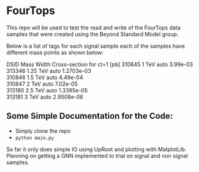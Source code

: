 # FourTops
This repo will be used to test the read and write of the FourTops data samples that were created using the Beyond Standard Model group.


Below is a list of tags for each signal sample each of the samples have different mass points as shown below:  

DSID	    Mass	      Width	    Cross-section for ct=1 [pb]
310845	  1 TeV	      auto	      3.99e-03	 
313346	  1.25 TeV	  auto	      1.2703e-03	 
310846	  1.5 TeV	    auto	      4.49e-04	 
310847	  2 TeV	      auto	      7.02e-05	 
313180	  2.5 TeV	    auto	      1.3395e-05	 
313181	  3 TeV	      auto	      2.9508e-06


## Some Simple Documentation for the Code: 
- Simply clone the repo 
- ```python main.py ```

So far it only does simple IO using UpRoot and plotting with MatplotLib. Planning on getting a GNN implemented to trial on signal and non signal samples. 
